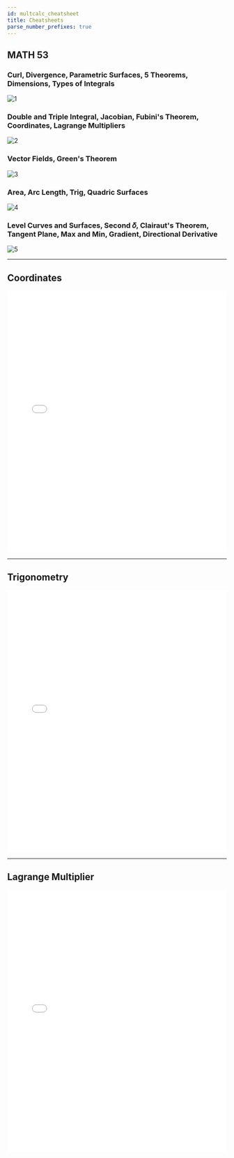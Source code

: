 ```yaml
---
id: multcalc_cheatsheet
title: Cheatsheets
parse_number_prefixes: true
---
```

## MATH 53

### Curl, Divergence, Parametric Surfaces, 5 Theorems, Dimensions, Types of Integrals
![1](https://i.loli.net/2021/06/05/oqQai847lpPfRsz.jpg)

### Double and Triple Integral, Jacobian, Fubini's Theorem, Coordinates, Lagrange Multipliers

![2](https://i.loli.net/2021/06/05/wpjF8DaeKxQtXy7.jpg)

### Vector Fields, Green's Theorem
![3](https://i.loli.net/2021/06/05/vFnSJhE29cHAYyj.jpg)

### Area, Arc Length, Trig, Quadric Surfaces

![4](https://i.loli.net/2021/06/05/muEs5R1vPwBeA2C.jpg)

### Level Curves and Surfaces, Second 𝛿, Clairaut's Theorem, Tangent Plane, Max and Min, Gradient, Directional Derivative
![5](https://i.loli.net/2021/06/05/zGAcC8j4vtE3VeL.jpg)

---

## Coordinates
<embed src="/static/pdf/3d Coordinate Systems.pdf"  type='application/pdf' width="100%" height="600px" />

---

## Trigonometry
<embed src="/static/pdf/Trigonometry.pdf"  type='application/pdf' width="100%" height="600px" />

---

## Lagrange Multiplier
<embed src="/static/pdf/Lagrange_Multipliers.pdf"  type='application/pdf' width="100%" height="600px" />